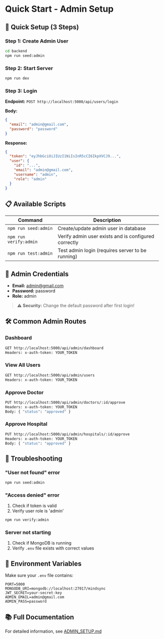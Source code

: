 # Quick Start - Admin Setup

## 🚀 Quick Setup (3 Steps)

### Step 1: Create Admin User
```bash
cd backend
npm run seed:admin
```

### Step 2: Start Server
```bash
npm run dev
```

### Step 3: Login
**Endpoint:** `POST http://localhost:5000/api/users/login`

**Body:**
```json
{
  "email": "admin@gmail.com",
  "password": "password"
}
```

**Response:**
```json
{
  "token": "eyJhbGciOiJIUzI1NiIsInR5cCI6IkpXVCJ9...",
  "user": {
    "id": "...",
    "email": "admin@gmail.com",
    "username": "admin",
    "role": "admin"
  }
}
```

## 📋 Available Scripts

| Command | Description |
|---------|-------------|
| `npm run seed:admin` | Create/update admin user in database |
| `npm run verify:admin` | Verify admin user exists and is configured correctly |
| `npm run test:admin` | Test admin login (requires server to be running) |

## 🔑 Admin Credentials

- **Email:** admin@gmail.com
- **Password:** password
- **Role:** admin

> ⚠️ **Security:** Change the default password after first login!

## 🛠️ Common Admin Routes

### Dashboard
```bash
GET http://localhost:5000/api/admin/dashboard
Headers: x-auth-token: YOUR_TOKEN
```

### View All Users
```bash
GET http://localhost:5000/api/admin/users
Headers: x-auth-token: YOUR_TOKEN
```

### Approve Doctor
```bash
PUT http://localhost:5000/api/admin/doctors/:id/approve
Headers: x-auth-token: YOUR_TOKEN
Body: { "status": "approved" }
```

### Approve Hospital
```bash
PUT http://localhost:5000/api/admin/hospitals/:id/approve
Headers: x-auth-token: YOUR_TOKEN
Body: { "status": "approved" }
```

## 🐛 Troubleshooting

### "User not found" error
```bash
npm run seed:admin
```

### "Access denied" error
1. Check if token is valid
2. Verify user role is 'admin'
```bash
npm run verify:admin
```

### Server not starting
1. Check if MongoDB is running
2. Verify `.env` file exists with correct values

## 📝 Environment Variables

Make sure your `.env` file contains:
```env
PORT=5000
MONGODB_URI=mongodb://localhost:27017/mindsync
JWT_SECRET=your-secret-key
ADMIN_EMAIL=admin@gmail.com
ADMIN_PASS=password
```

## 📚 Full Documentation

For detailed information, see [ADMIN_SETUP.md](./ADMIN_SETUP.md)
